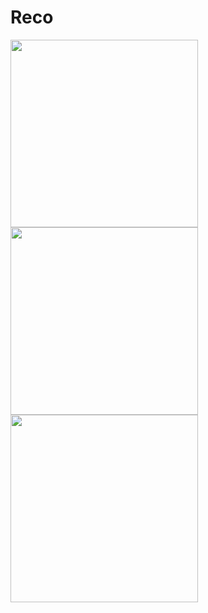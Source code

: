 # Reco
<p float="left">
<img src="https://github.com/SidharthMudgil/Reco/blob/main/image/img1.jpg" width="300">
<img src="https://github.com/SidharthMudgil/Reco/blob/main/image/img2.jpg" width="300">
<img src="https://github.com/SidharthMudgil/Reco/blob/main/image/img3.jpg" width="300">
</p>
